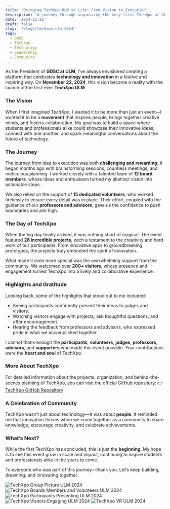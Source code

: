 ```yaml
---
title: 'Bringing TechXpo ULM to Life: From Vision to Execution'
description: 'A journey through organizing the very first TechXpo at ULM, celebrating technology, innovation, and community.'
date: '2024-11-22'
draft: false
slug: '/blogs/techxpo-ulm-2024'
tags:
  - GDSC
  - TechXpo
  - Technology
  - Leadership
  - Community
---
```


As the President of **GDSC at ULM**, I’ve always envisioned creating a platform that celebrates **technology and innovation** in a festive and inspiring way. On **November 22, 2024**, this vision became a reality with the launch of the first-ever **TechXpo ULM**.

### The Vision

When I first imagined TechXpo, I wanted it to be more than just an event—I wanted it to be a **movement** that inspires people, brings together creative minds, and fosters collaboration. My goal was to build a space where students and professionals alike could showcase their innovative ideas, connect with one another, and spark meaningful conversations about the future of technology.

### The Journey

The journey from idea to execution was both **challenging and rewarding**. It began months ago with brainstorming sessions, countless meetings, and meticulous planning. I worked closely with a talented team of **12 board members**, whose ideas and enthusiasm turned my abstract vision into actionable steps.

We also relied on the support of **15 dedicated volunteers**, who worked tirelessly to ensure every detail was in place. Their effort, coupled with the guidance of our **professors and advisors**, gave us the confidence to push boundaries and aim high.

### The Day of TechXpo

When the big day finally arrived, it was nothing short of magical. The event featured **28 incredible projects**, each a testament to the creativity and hard work of our participants. From innovative apps to groundbreaking prototypes, the projects truly embodied the spirit of innovation.

What made it even more special was the overwhelming support from the community. We welcomed over **200+ visitors**, whose presence and engagement turned TechXpo into a lively and collaborative experience.

### Highlights and Gratitude

Looking back, some of the highlights that stood out to me included:

- Seeing participants confidently present their ideas to judges and visitors.
- Watching visitors engage with projects, ask thoughtful questions, and offer encouragement.
- Hearing the feedback from professors and advisors, who expressed pride in what we accomplished together.

I cannot thank enough the **participants**, **volunteers**, **judges**, **professors**, **advisors**, and **supporters** who made this event possible. Your contributions were the **heart and soul** of TechXpo.

### More About TechXpo

For detailed information about the projects, organization, and behind-the-scenes planning of TechXpo, you can visit the official GitHub repository:
👉 [TechXpo GitHub Repository](https://github.com/GDSC-ULM/TechXpo/blob/main/README.md)

### A Celebration of Community

TechXpo wasn’t just about technology—it was about **people**. It reminded me that innovation thrives when we come together as a community to share knowledge, encourage creativity, and celebrate achievements.

### What’s Next?

While the first TechXpo has concluded, this is just the **beginning**. My hope is to see this event grow in scale and impact, continuing to inspire students and professionals alike in the years to come.

To everyone who was part of this journey—thank you. Let’s keep building, dreaming, and innovating together.

![TechXpo Group Picture ULM 2024](./techxpo_group.jpeg)
![TechXpo Boards Members and Volunteers ULM 2024](./techxpo_boards_and_volunteers.jpeg)
![TechXpo Participants Presenting ULM 2024](./techxpo_project_help.jpeg)
![TechXpo Visitors Engaging ULM 2024](./techxpo_typing.jpeg)
![TechXpo VR ULM 2024](./techxpo_vr.jpeg)

